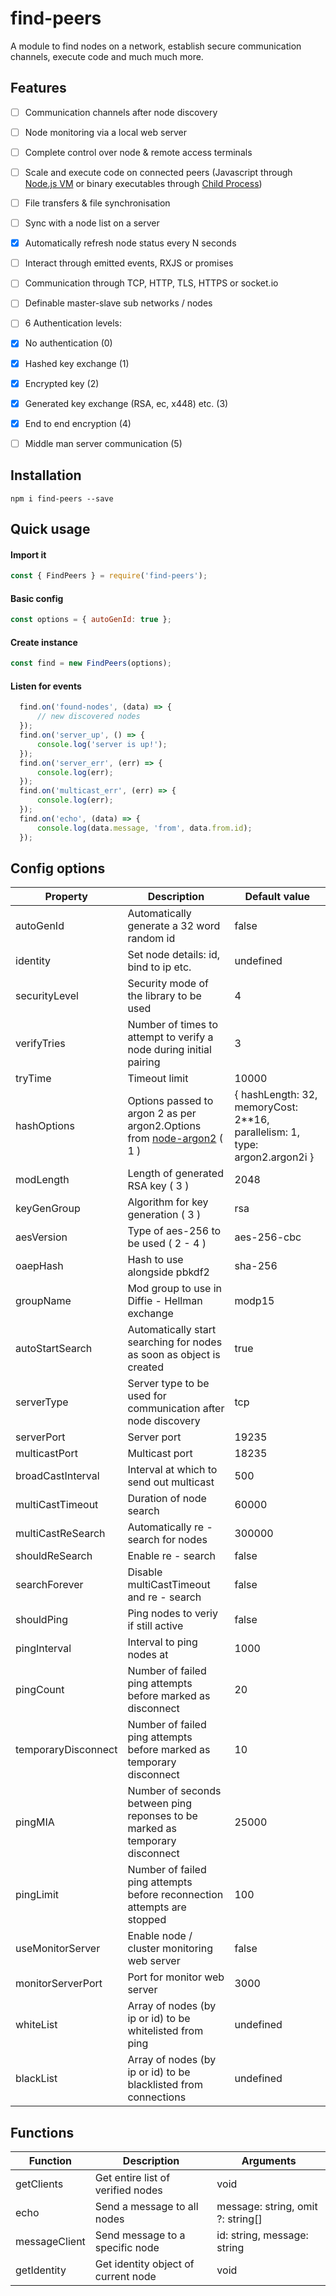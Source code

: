 # find-peers

A module to find nodes on a network, establish secure communication channels, execute code and much much more.

## Features
- [ ] Communication channels after node discovery

- [ ] Node monitoring via a local web server
- [ ] Complete control over node & remote access terminals
- [ ] Scale and execute code on connected peers (Javascript through [Node.js VM](https://nodejs.org/api/vm.html) or binary executables through [Child Process](https://nodejs.org/api/child_process.html))
- [ ] File transfers & file synchronisation
- [ ] Sync with a node list on a server
- [x] Automatically refresh node status every N seconds
- [ ] Interact through emitted events, RXJS or promises
- [ ] Communication through TCP, HTTP, TLS, HTTPS or socket.io
- [ ] Definable master-slave sub networks / nodes
- [ ] 6 Authentication levels:
- [x] No authentication (0)
- [x] Hashed key exchange (1)
- [x] Encrypted key (2)
- [x] Generated key exchange (RSA, ec, x448) etc. (3)
- [x] End to end encryption (4)
- [ ] Middle man server communication (5)
## Installation  
```
npm i find-peers --save
```
## Quick usage
#### Import it
```js
const { FindPeers } = require('find-peers');
```

#### Basic config
```js
const options = { autoGenId: true };
```
#### Create instance
```js
const find = new FindPeers(options);
```
#### Listen for events
```js
  find.on('found-nodes', (data) => {
      // new discovered nodes
  });
  find.on('server_up', () => {
      console.log('server is up!');
  });
  find.on('server_err', (err) => {
      console.log(err);
  });
  find.on('multicast_err', (err) => {
      console.log(err);
  });
  find.on('echo', (data) => {
      console.log(data.message, 'from', data.from.id);
  });
```
## Config options
| Property            	| Description                                                                                                               	| Default value                                                               	|
|---------------------	|-------------------------------------------------------------------------------------------------------------------	|-----------------------------------------------------------------------------	|
| autoGenId             | Automatically generate a 32 word random id                                                                            | false                                                                         |
| identity            	| Set node details: id, bind to ip etc.                                                                             	| undefined                                                                   	|
| securityLevel       	| Security mode of the library to be used                                                                           	| 4                                                                           	|
| verifyTries         	| Number of times to attempt to verify a node during initial pairing                                                	| 3                                                                           	|
| tryTime             	| Timeout limit                                                                                                     	| 10000                                                                       	|
| hashOptions         	| Options passed to argon 2 as per argon2.Options from [node-argon2](https://github.com/ranisalt/node-argon2) ( 1 ) 	| { hashLength: 32, memoryCost: 2**16, parallelism: 1, type: argon2.argon2i } 	|
| modLength           	| Length of generated RSA key ( 3 )                                                                                 	| 2048                                                                        	|
| keyGenGroup         	| Algorithm for key generation ( 3 )                                                                                	| rsa                                                                         	|
| aesVersion          	| Type of aes-256 to be used ( 2 - 4 )                                                                              	| aes-256-cbc                                                                 	|
| oaepHash            	| Hash to use alongside pbkdf2                                                                                      	| sha-256                                                                     	|
| groupName           	| Mod group to use in Diffie - Hellman exchange                                                                     	| modp15                                                                      	|
| autoStartSearch     	| Automatically start searching for nodes as soon as object is created                                              	| true                                                                        	|
| serverType          	| Server type to be used for communication after node discovery                                                     	| tcp                                                                         	|
| serverPort          	| Server port                                                                                                       	| 19235                                                                       	|
| multicastPort       	| Multicast port                                                                                                    	| 18235                                                                       	|
| broadCastInterval   	| Interval at which to send out multicast                                                                           	| 500                                                                         	|
| multiCastTimeout    	| Duration of node search                                                                                           	| 60000                                                                       	|
| multiCastReSearch   	| Automatically re - search for nodes                                                                               	| 300000                                                                      	|
| shouldReSearch      	| Enable re - search                                                                                                	| false                                                                       	|
| searchForever       	| Disable multiCastTimeout and re - search                                                                          	| false                                                                       	|
| shouldPing          	| Ping nodes to veriy if still active                                                                               	| false                                                                       	|
| pingInterval        	| Interval to ping nodes at                                                                                         	| 1000                                                                        	|
| pingCount           	| Number of failed ping attempts before marked as disconnect                                                        	| 20                                                                          	|
| temporaryDisconnect 	| Number of failed ping attempts before marked as temporary disconnect                                              	| 10                                                                          	|
| pingMIA             	| Number of seconds between ping reponses to be marked as temporary disconnect                                      	| 25000                                                                       	|
| pingLimit           	| Number of failed ping attempts before reconnection attempts are stopped                                           	| 100                                                                         	|
| useMonitorServer    	| Enable node / cluster monitoring web server                                                                       	| false                                                                       	|
| monitorServerPort   	| Port for monitor web server                                                                                       	| 3000                                                                        	|
| whiteList           	| Array of nodes (by ip or id) to be whitelisted from ping                                                          	| undefined                                                                          	|
| blackList           	| Array of nodes (by ip or id) to be blacklisted from connections                                                   	| undefined                                                                          	|


## Functions

| Function      	| Description                         	| Arguments                         	|
|---------------	|-------------------------------------	|-----------------------------------	|
| getClients    	| Get entire list of verified nodes   	| void                              	|
| echo          	| Send a message to all nodes         	| message: string, omit ?: string[] 	|
| messageClient 	| Send message to a specific node     	| id: string, message: string       	|
| getIdentity   	| Get identity object of current node 	| void                              	|
